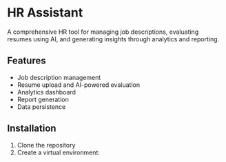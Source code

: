# HR Assistant

A comprehensive HR tool for managing job descriptions, evaluating resumes using AI, and generating insights through analytics and reporting.

## Features

- Job description management
- Resume upload and AI-powered evaluation
- Analytics dashboard
- Report generation
- Data persistence

## Installation

1. Clone the repository
2. Create a virtual environment:
